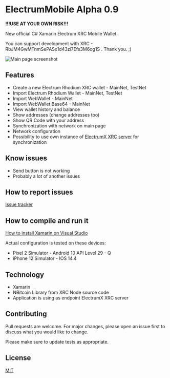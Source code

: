 # ElectrumMobile Alpha 0.9
**!!!USE AT YOUR OWN RISK!!!**

New official C# Xamarin Electrum XRC Mobile Wallet.

You can support development with XRC - RbJM4GwMTnmSePASx1d43zi7Efs3M6og1S . Thank you. ;)

![Main page screenshot](https://gitlab.com/bitcoinrh/electrummobile/-/blob/master/wallet.jpg)

## Features
- Create a new Electrum Rhodium XRC wallet - MainNet, TestNet
- Import Electrum Rhodium Wallet - MainNet, TestNet
- Import WebWallet - MainNet
- Import WebWallet Base64 - MainNet
- View wallet history and balance
- Show addresses (change addresses too)
- Show QR Code with your address
- Synchronization with network on main page
- Network configuration
- Possibility to use own instance of [ElectrumX XRC server](https://gitlab.com/bitcoinrh/electrumx) for synchronization

## Know issues
- Send button is not working
- Probably a lot of another issues

## How to report issues
[Issue tracker](https://gitlab.com/bitcoinrh/electrummobile/-/issues)

## How to compile and run it

[How to install Xamarin on Visual Studio](https://www.dotnek.com/Blog/Apps/how-to-install-xamarin-on-visual-studio-and-s)

Actual configuration is tested on these devices:
- Pixel 2 Simulator - Android 10 API Level 29 - Q
- iPhone 12 Simulator - IOS 14.4

## Technology
- Xamarin
- NBitcoin Library from XRC Node source code
- Application is using as endpoint ElectrumX XRC server

## Contributing
Pull requests are welcome. For major changes, please open an issue first to discuss what you would like to change.

Please make sure to update tests as appropriate.

## License
[MIT](https://gitlab.com/bitcoinrh/electrummobile/-/blob/master/LICENSE)